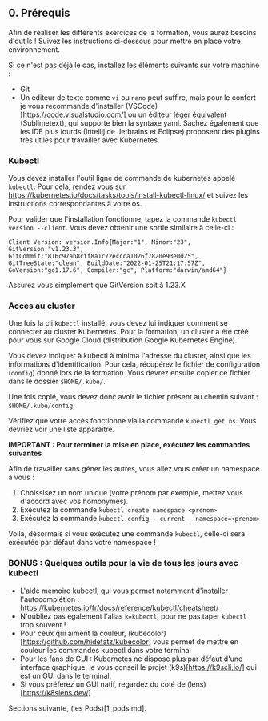 ## 0. Prérequis

Afin de réaliser les différents exercices de la formation, vous aurez besoins d'outils ! Suivez les instructions ci-dessous pour mettre en place votre environnement.

Si ce n'est pas déjà le cas, installez les éléments suivants sur votre machine :
* Git
* Un éditeur de texte comme `vi` ou `nano` peut suffire, mais pour le confort je vous recommande d'installer (VSCode)[https://code.visualstudio.com/] ou un éditeur léger équivalent (Sublimetext), qui supporte bien la syntaxe yaml. Sachez également que les IDE plus lourds (Intellij de Jetbrains et Eclipse) proposent des plugins très utiles pour travailler avec Kubernetes.

### Kubectl

Vous devez installer l'outil ligne de commande de kubernetes appelé `kubectl`. Pour cela, rendez vous sur https://kubernetes.io/docs/tasks/tools/install-kubectl-linux/ et suivez les instructions correspondantes à votre os.

Pour valider que l'installation fonctionne, tapez la commande `kubectl version --client`. Vous devez obtenir une sortie similaire à celle-ci :

```
Client Version: version.Info{Major:"1", Minor:"23", GitVersion:"v1.23.3", GitCommit:"816c97ab8cff8a1c72eccca1026f7820e93e0d25", GitTreeState:"clean", BuildDate:"2022-01-25T21:17:57Z", GoVersion:"go1.17.6", Compiler:"gc", Platform:"darwin/amd64"}
```

Assurez vous simplement que GitVersion soit à 1.23.X

### Accès au cluster

Une fois la cli `kubectl` installé, vous devez lui indiquer comment se connecter au cluster Kubernetes. Pour la formation, un cluster a été créé pour vous sur Google Cloud (distribution Google Kubernetes Engine).

Vous devez indiquer à kubectl à minima l'adresse du cluster, ainsi que les informations d'identification. Pour cela, récupérez le fichier de configuration (`config`) donné lors de la formation. Vous devrez ensuite copier ce fichier dans le dossier `$HOME/.kube/`. 

Une fois copié, vous devez donc avoir le fichier présent au chemin suivant : `$HOME/.kube/config`.

Vérifiez que votre accès fonctionne via la commande `kubectl get ns`. Vous devriez voir une liste apparaitre.

**IMPORTANT : Pour terminer la mise en place, exécutez les commandes suivantes**

Afin de travailler sans géner les autres, vous allez vous créer un namespace à vous :

1. Choissisez un nom unique (votre prénom par exemple, mettez vous d'accord avec vos homonymes).
2. Exécutez la commande `kubectl create namespace <prenom>`
3. Exécutez la commande `kubectl config --current --namespace=<prenom>`

Voilà, désormais si vous exécutez une commande `kubectl`, celle-ci sera exécutée par défaut dans votre namespace !

### BONUS : Quelques outils pour la vie de tous les jours avec kubectl

* L'aide mémoire kubectl, qui vous permet notamment d'installer l'autocomplétion : https://kubernetes.io/fr/docs/reference/kubectl/cheatsheet/
* N'oubliez pas également l'alias `k=kubectl`, pour ne pas taper `kubectl` trop souvent !
* Pour ceux qui aiment la couleur, (kubecolor)[https://github.com/hidetatz/kubecolor] vous permet de mettre en couleur les commandes kubectl dans votre terminal
* Pour les fans de GUI : Kubernetes ne dispose plus par défaut d'une interface graphique, je vous conseil le projet (k9s)[https://k9scli.io/] qui est un GUI dans le terminal.
* Si vous préferez un GUI natif, regardez du coté de (lens)[https://k8slens.dev/]

Sections suivante, (les Pods)[1_pods.md].